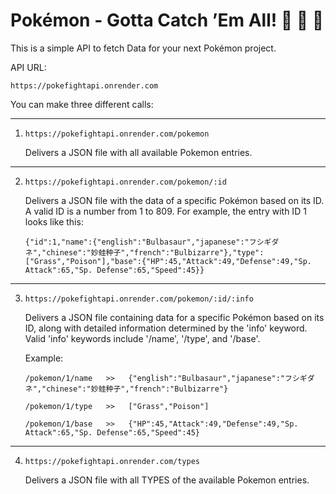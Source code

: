 # Pokémon - Gotta Catch ’Em All! 🐢 🦐 🐳

This is a simple API to fetch Data for your next Pokémon project.

API URL:

`https://pokefightapi.onrender.com`

You can make three different calls:

---

1.  `https://pokefightapi.onrender.com/pokemon`

    Delivers a JSON file with all available Pokemon entries.

---

2.  `https://pokefightapi.onrender.com/pokemon/:id`

    Delivers a JSON file with the data of a specific Pokémon based on its ID. A valid ID is a number from 1 to 809. For example, the entry with ID 1 looks like this:

    `{"id":1,"name":{"english":"Bulbasaur","japanese":"フシギダネ","chinese":"妙蛙种子","french":"Bulbizarre"},"type":["Grass","Poison"],"base":{"HP":45,"Attack":49,"Defense":49,"Sp. Attack":65,"Sp. Defense":65,"Speed":45}}`

---

3.  `https://pokefightapi.onrender.com/pokemon/:id/:info`

    Delivers a JSON file containing data for a specific Pokémon based on its ID, along with detailed information determined by the 'info' keyword. Valid 'info' keywords include '/name', '/type', and '/base'.

    Example:

    `/pokemon/1/name   >>   {"english":"Bulbasaur","japanese":"フシギダネ","chinese":"妙蛙种子","french":"Bulbizarre"}`

    `/pokemon/1/type   >>   ["Grass","Poison"]`

    `/pokemon/1/base   >>   {"HP":45,"Attack":49,"Defense":49,"Sp. Attack":65,"Sp. Defense":65,"Speed":45}`

---

4.  `https://pokefightapi.onrender.com/types`

    Delivers a JSON file with all TYPES of the available Pokemon entries.
